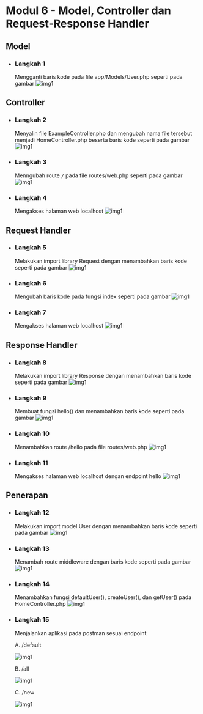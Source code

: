 # Modul 6 - Model, Controller dan Request-Response Handler

## Model

- ### Langkah 1

  Mengganti baris kode pada file app/Models/User.php seperti pada gambar
  ![img1](/modul6/1.png)

## Controller

- ### Langkah 2

  Menyalin file ExampleController.php dan mengubah nama file tersebut menjadi HomeController.php beserta baris kode seperti pada gambar
  ![img1](/modul6/2.png)

- ### Langkah 3

  Menngubah route `/` pada file routes/web.php seperti pada gambar
  ![img1](/modul6/3.png)

- ### Langkah 4

  Mengakses halaman web localhost
  ![img1](/modul6/4.png)

## Request Handler

- ### Langkah 5

  Melakukan import library Request dengan menambahkan baris kode seperti pada gambar
  ![img1](/modul6/5.png)

- ### Langkah 6

  Mengubah baris kode pada fungsi index seperti pada gambar
  ![img1](/modul6/6.png)

- ### Langkah 7

  Mengakses halaman web localhost
  ![img1](/modul6/7.png)

## Response Handler

- ### Langkah 8

  Melakukan import library Response dengan menambahkan baris kode seperti pada gambar
  ![img1](/modul6/8.png)

- ### Langkah 9

  Membuat fungsi hello() dan menambahkan baris kode seperti pada gambar
  ![img1](/modul6/9.png)

- ### Langkah 10

  Menambahkan route /hello pada file routes/web.php
  ![img1](/modul6/10.png)

- ### Langkah 11

  Mengakses halaman web localhost dengan endpoint hello
  ![img1](/modul6/11.png)

## Penerapan

- ### Langkah 12

  Melakukan import model User dengan menambahkan baris kode seperti pada gambar
  ![img1](/modul6/12.png)

- ### Langkah 13

  Menambah route middleware dengan baris kode seperti pada gambar
  ![img1](/modul6/13.png)

- ### Langkah 14

  Menambahkan fungsi defaultUser(), createUser(), dan getUser() pada HomeController.php
  ![img1](/modul6/14.png)

- ### Langkah 15

  Menjalankan aplikasi pada postman sesuai endpoint

  A. /default

  ![img1](/modul6/15-1.png)

  B. /all

  ![img1](/modul6/15-2.png)

  C. /new

  ![img1](/modul6/15-3.png)
